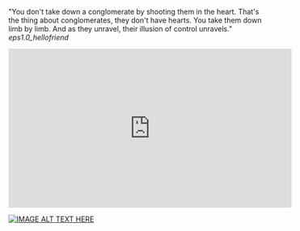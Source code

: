 "You don't take down a conglomerate by shooting them in the heart. That's the thing about conglomerates, they don't have hearts. You take them down limb by limb. And as they unravel, their illusion of control unravels." *eps1.0_hellofriend*


<iframe width="560" height="315" src="https://www.youtube.com/embed/s-7pyIxz8Qg" title="YouTube video player" frameborder="0" allow="accelerometer; autoplay; clipboard-write; encrypted-media; gyroscope; picture-in-picture" allowfullscreen></iframe>

[![IMAGE ALT TEXT HERE](https://img.youtube.com/vi/s-7pyIxz8Qg&ab_channel=RottenTomatoesClassicTrailers/0.jpg)](https://www.youtube.com/watch?v=s-7pyIxz8Qg&ab_channel=RottenTomatoesClassicTrailers)
